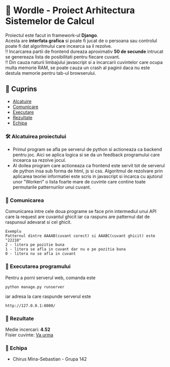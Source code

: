 
# :large_orange_diamond: Wordle - Proiect Arhitectura Sistemelor de Calcul

Proiectul este facut in framework-ul **Django**.\
Acesta are **interfata grafica** si poate fi jucat de o persoana sau controlul poate fi dat algoritmului care incearca sa il rezolve.\
:bangbang: Incarcarea partii de frontend dureaza aproximativ **50 de secunde** intrucat se genereaza lista de posibilitati pentru fiecare cuvant.\
:bangbang: Din cauza naturii limbajului javascript si a incarcarii cuvintelor care ocupa multa memorie RAM, se poate cauza un crash al paginii daca nu este destula memorie pentru tab-ul browserului.


## :notebook_with_decorative_cover: Cuprins
- [Alcatuire](https://github.com/Minutzu321/wordl#hammer_and_wrench-alcatuirea-proiectului)
- [Comunicare](https://github.com/Minutzu321/wordl#speech_balloon-comunicarea)
- [Executare](https://github.com/Minutzu321/wordl#pray-executarea-programului)
- [Rezultate](https://github.com/Minutzu321/wordl#memo-rezultate)
- [Echipa](https://github.com/Minutzu321/wordl#busts_in_silhouette-echipa)


### :hammer_and_wrench: Alcatuirea proiectului
 - Primul program se afla pe serverul de python si actioneaza ca backend pentru joc. Aici se aplica logica si se da un feedback programului care incearca sa rezolve jocul.
 - Al doilea program care actioneaza ca frontend este servit tot de serverul de python insa sub forma de html, js si css. Algoritmul de rezolvare prin aplicarea teoriei informatiei este scris in javascript si incarca cu ajutorul unor "Workeri" o lista foarte mare de cuvinte care contine toate permutarile patternurilor unui cuvant.


### :speech_balloon: Comunicarea
Comunicarea intre cele doua programe se face prin intermediul unui API care la request are cuvantul ghicit iar ca raspuns are patternul dat de raspunsul adevarat si cel ghicit.
```
Exemplu
Patternul dintre AAAAB(cuvant corect) si AAABC(cuvant ghicit) este "22210"
2 - litera pe pozitie buna
1 - litera se afla in cuvant dar nu e pe pozitia buna
0 - litera nu se afla in cuvant
```
### :pray: Executarea programului
Pentru a porni serverul web, comanda este
```
python manage.py runserver
```
iar adresa la care raspunde serverul este
```
http://127.0.0.1:8000/
```
### :memo: Rezultate
Medie incercari: **4.52**\
Fisier cuvinte: [Va urma]()

### :busts_in_silhouette: Echipa
- Chirus Mina-Sebastian - Grupa 142

